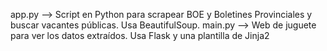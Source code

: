 app.py --> Script en Python para scrapear BOE y Boletines Provinciales y buscar vacantes públicas.  Usa BeautifulSoup.
main.py --> Web de juguete para ver los datos extraídos. Usa Flask y una plantilla de Jinja2
